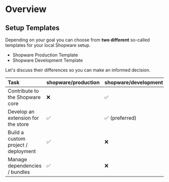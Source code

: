 # Overview

## Setup Templates

Depending on your goal you can choose from **two different** so-called templates for your local Shopware setup. 

* Shopware Production Template
* Shopware Development Template

Let's discuss their differences so you can make an informed decision.

| Task | shopware/production | shopware/development |
| :--- | :--- | :--- |
| Contribute to the Shopware core | ❌ | ✅ |
| Develop an extension for the store | ✅ | ✅ \(preferred\) |
| Build a custom project / deployment | ✅ | ❌ |
| Manage dependencies / bundles | ✅ | ❌ |





